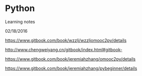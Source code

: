 # Python
Learning notes 

02/18/2016


https://www.gitbook.com/book/wzzlj/wzzljomooc2py/details


http://www.chengweiyang.cn/gitbook/index.html#gitbook-


https://www.gitbook.com/book/jeremiahzhang/omooc2py/details


https://www.gitbook.com/book/jeremiahzhang/pybeginner/details